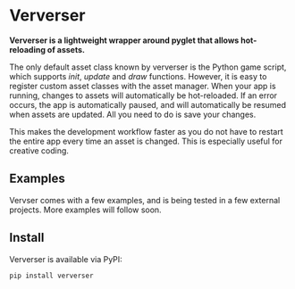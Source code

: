 # Ververser

**Ververser is a lightweight wrapper around pyglet that allows hot-reloading of assets.** 

The only default asset class known by ververser is the Python game script, 
which supports _init_, _update_ and _draw_ functions. 
However, it is easy to register custom asset classes with the asset manager.
When your app is running, changes to assets will automatically be hot-reloaded.
If an error occurs, the app is automatically paused, 
and will automatically be resumed when assets are updated. 
All you need to do is save your changes. 

This makes the development workflow faster as you do not have to restart the entire app every time an asset is changed. 
This is especially useful for creative coding. 

## Examples

Vervser comes with a few examples, and is being tested in a few external projects. More examples will follow soon.

## Install 

Ververser is available via PyPI:

```
pip install ververser
```